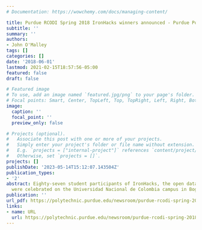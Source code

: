 ```yaml
---
# Documentation: https://wowchemy.com/docs/managing-content/

title: Purdue RCODI Spring 2018 IronHacks winners announced - Purdue Polytechnic Institute
subtitle: ''
summary: ''
authors:
- John O'Malley
tags: []
categories: []
date: '2018-06-01'
lastmod: 2021-02-15T18:57:56-05:00
featured: false
draft: false

# Featured image
# To use, add an image named `featured.jpg/png` to your page's folder.
# Focal points: Smart, Center, TopLeft, Top, TopRight, Left, Right, BottomLeft, Bottom, BottomRight.
image:
  caption: ''
  focal_point: ''
  preview_only: false

# Projects (optional).
#   Associate this post with one or more of your projects.
#   Simply enter your project's folder or file name without extension.
#   E.g. `projects = ["internal-project"]` references `content/project/deep-learning/index.md`.
#   Otherwise, set `projects = []`.
projects: []
publishDate: '2023-05-14T15:12:07.143504Z'
publication_types:
- '2'
abstract: Eighty-seven student participants of IronHacks, the open data hacking competition,
  were celebrated on the Universidad Nacional de Colombia campus in Bogota, Colombia.
publication: ''
url_pdf: https://polytechnic.purdue.edu/newsroom/purdue-rcodi-spring-2018-ironhacks-winners-announced
links:
- name: URL
  url: https://polytechnic.purdue.edu/newsroom/purdue-rcodi-spring-2018-ironhacks-winners-announced
---
```

